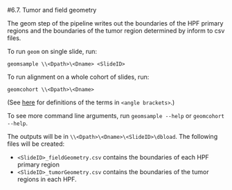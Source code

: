 #6.7. Tumor and field geometry

The geom step of the pipeline writes out the boundaries of the HPF
primary regions and the boundaries of the tumor region determined
by inform to csv files.

To run `geom` on single slide, run:
```
geomsample \\<Dpath>\<Dname> <SlideID>
```

To run alignment on a whole cohort of slides, run:
```
geomcohort \\<Dpath>\<Dname>
```
(See [here](../../scans/docs/Definitions.md#43-definitions) for definitions
of the terms in `<angle brackets>`.)

To see more command line arguments, run `geomsample --help` or `geomcohort --help`.

The outputs will be in `\\<Dpath>\<Dname>\<SlideID>\dbload`.  The following files will
be created:
 - `<SlideID>_fieldGeometry.csv` contains the boundaries of each HPF primary region
 - `<SlideID>_tumorGeometry.csv` contains the boundaries of the tumor regions in each HPF.
